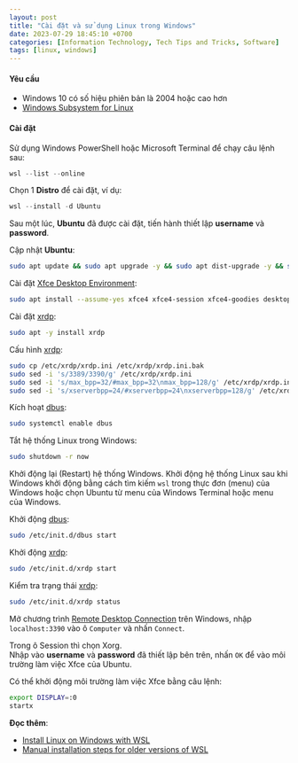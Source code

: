 ```yaml
---
layout: post
title: "Cài đặt và sử dụng Linux trong Windows"
date: 2023-07-29 18:45:10 +0700
categories: [Information Technology, Tech Tips and Tricks, Software]
tags: [linux, windows]
---
```


#### Yêu cầu
- Windows 10 có số hiệu phiên bản là 2004 hoặc cao hơn  
- [Windows Subsystem for Linux](https://www.microsoft.com/store/productid/9P9TQF7MRM4R?ocid=pdpshare)

#### Cài đặt
Sử dụng Windows PowerShell hoặc Microsoft Terminal để chạy câu lệnh sau:  
```powershell
wsl --list --online
```  

Chọn 1 **Distro** để cài đặt, ví dụ:  
```powershell
wsl --install -d Ubuntu
```  

Sau một lúc, **Ubuntu** đã được cài đặt, tiến hành thiết lập **username** và **password**.  

Cập nhật **Ubuntu**:  
```bash
sudo apt update && sudo apt upgrade -y && sudo apt dist-upgrade -y && sudo apt autoremove -y
```  

Cài đặt [Xfce Desktop Environment](https://www.xfce.org/):
```bash
sudo apt install --assume-yes xfce4 xfce4-session xfce4-goodies desktop-base dbus-x11 xscreensaver
```  

Cài đặt [xrdp](https://www.xrdp.org/):  
```bash
sudo apt -y install xrdp
```  

Cấu hình [xrdp](https://www.xrdp.org/):  
```bash
sudo cp /etc/xrdp/xrdp.ini /etc/xrdp/xrdp.ini.bak
sudo sed -i 's/3389/3390/g' /etc/xrdp/xrdp.ini
sudo sed -i 's/max_bpp=32/#max_bpp=32\nmax_bpp=128/g' /etc/xrdp/xrdp.ini
sudo sed -i 's/xserverbpp=24/#xserverbpp=24\nxserverbpp=128/g' /etc/xrdp/xrdp.ini
```  

Kích hoạt [dbus](https://dbus.freedesktop.org/):  
```bash
sudo systemctl enable dbus
```  

Tắt hệ thống Linux trong Windows:  
```bash
sudo shutdown -r now
```  

Khởi động lại (Restart) hệ thống Windows. Khởi động hệ thống Linux sau khi Windows khởi động bằng cách tìm kiếm `wsl` trong thực đơn (menu) của Windows hoặc chọn Ubuntu từ menu của Windows Terminal hoặc menu của Windows.  

Khởi động [dbus](https://dbus.freedesktop.org/):  
```bash
sudo /etc/init.d/dbus start
```  

Khởi động [xrdp](https://www.xrdp.org/):  
```bash
sudo /etc/init.d/xrdp start
```  

Kiểm tra trạng thái [xrdp](https://www.xrdp.org/):  
```bash
sudo /etc/init.d/xrdp status
```  

Mở chương trình [Remote Desktop Connection](https://support.microsoft.com/en-us/windows/how-to-use-remote-desktop-5fe128d5-8fb1-7a23-3b8a-41e636865e8c) trên Windows, nhập `localhost:3390` vào ô `Computer` và nhấn `Connect`.  

Trong ô Session thì chọn Xorg.  
Nhập vào **username** và **password** đã thiết lập bên trên, nhấn `OK` để vào môi trường làm việc Xfce của Ubuntu.  

Có thể khởi động môi trường làm việc Xfce bằng câu lệnh:  
```bash
export DISPLAY=:0
startx
```  

**Đọc thêm**:  
- [Install Linux on Windows with WSL](https://learn.microsoft.com/en-us/windows/wsl/install)  
- [Manual installation steps for older versions of WSL](https://learn.microsoft.com/en-us/windows/wsl/install-manual)
